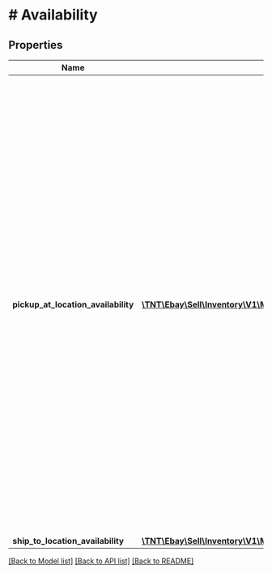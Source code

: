 # # Availability

## Properties

Name | Type | Description | Notes
------------ | ------------- | ------------- | -------------
**pickup_at_location_availability** | [**\TNT\Ebay\Sell\Inventory\V1\Model\PickupAtLocationAvailability[]**](PickupAtLocationAvailability.md) | This container consists of an array of one or more of the merchant&#39;s physical store locations where the inventory item is available for In-Store Pickup orders. The merchant&#39;s location, the quantity available, and the fulfillment time (how soon the item will be ready for pickup after the order takes place) are all in this container. In-Store Pickup is only available to large merchants selling on the US, UK, Germany, and Australia sites. | [optional]
**ship_to_location_availability** | [**\TNT\Ebay\Sell\Inventory\V1\Model\ShipToLocationAvailability**](ShipToLocationAvailability.md) |  | [optional]

[[Back to Model list]](../../README.md#models) [[Back to API list]](../../README.md#endpoints) [[Back to README]](../../README.md)

